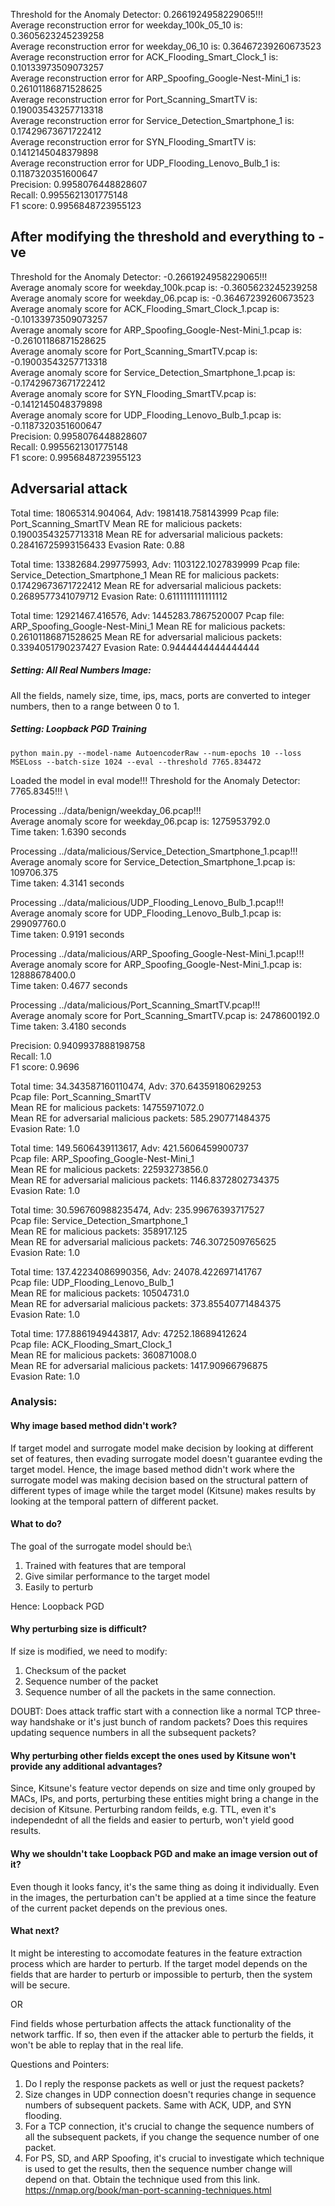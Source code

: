 Threshold for the Anomaly Detector: 0.2661924958229065!!!\
Average reconstruction error for weekday_100k_05_10 is: 0.3605623245239258\
Average reconstruction error for weekday_06_10 is: 0.36467239260673523\
Average reconstruction error for ACK_Flooding_Smart_Clock_1 is: 0.10133973509073257\
Average reconstruction error for ARP_Spoofing_Google-Nest-Mini_1 is: 0.26101186871528625\
Average reconstruction error for Port_Scanning_SmartTV is: 0.19003543257713318\
Average reconstruction error for Service_Detection_Smartphone_1 is: 0.17429673671722412\
Average reconstruction error for SYN_Flooding_SmartTV is: 0.1412145048379898\
Average reconstruction error for UDP_Flooding_Lenovo_Bulb_1 is: 0.1187320351600647\
Precision: 0.9958076448828607\
Recall: 0.9955621301775148\
F1 score: 0.9956848723955123

## After modifying the threshold and everything to -ve
Threshold for the Anomaly Detector: -0.2661924958229065!!!\
Average anomaly score for weekday_100k.pcap is: -0.3605623245239258\
Average anomaly score for weekday_06.pcap is: -0.36467239260673523\
Average anomaly score for ACK_Flooding_Smart_Clock_1.pcap is: -0.10133973509073257\
Average anomaly score for ARP_Spoofing_Google-Nest-Mini_1.pcap is: -0.26101186871528625\
Average anomaly score for Port_Scanning_SmartTV.pcap is: -0.19003543257713318\
Average anomaly score for Service_Detection_Smartphone_1.pcap is: -0.17429673671722412\
Average anomaly score for SYN_Flooding_SmartTV.pcap is: -0.1412145048379898\
Average anomaly score for UDP_Flooding_Lenovo_Bulb_1.pcap is: -0.1187320351600647\
Precision: 0.9958076448828607\
Recall: 0.9955621301775148\
F1 score: 0.9956848723955123

## Adversarial attack
Total time: 18065314.904064, Adv: 1981418.758143999
Pcap file: Port_Scanning_SmartTV
Mean RE for malicious packets: 0.19003543257713318
Mean RE for adversarial malicious packets: 0.28416725993156433
Evasion Rate: 0.88

Total time: 13382684.299775993, Adv: 1103122.1027839999
Pcap file: Service_Detection_Smartphone_1
Mean RE for malicious packets: 0.17429673671722412
Mean RE for adversarial malicious packets: 0.2689577341079712
Evasion Rate: 0.6111111111111112

Total time: 12921467.416576, Adv: 1445283.7867520007
Pcap file: ARP_Spoofing_Google-Nest-Mini_1
Mean RE for malicious packets: 0.26101186871528625
Mean RE for adversarial malicious packets: 0.3394051790237427
Evasion Rate: 0.9444444444444444

##### Setting: All Real Numbers Image:

All the fields, namely size, time, ips, macs, ports are converted to integer numbers, then to a range between 0 to 1.

##### Setting: Loopback PGD Training
```python main.py --model-name AutoencoderRaw --num-epochs 10 --loss MSELoss --batch-size 1024 --eval --threshold 7765.834472```

Loaded the model in eval mode!!!
Threshold for the Anomaly Detector: 7765.8345!!! \

Processing ../data/benign/weekday_06.pcap!!! \
Average anomaly score for weekday_06.pcap is: 1275953792.0 \
Time taken: 1.6390 seconds

Processing ../data/malicious/Service_Detection_Smartphone_1.pcap!!! \
Average anomaly score for Service_Detection_Smartphone_1.pcap is: 109706.375 \
Time taken: 4.3141 seconds

Processing ../data/malicious/UDP_Flooding_Lenovo_Bulb_1.pcap!!! \
Average anomaly score for UDP_Flooding_Lenovo_Bulb_1.pcap is: 299097760.0 \
Time taken: 0.9191 seconds

Processing ../data/malicious/ARP_Spoofing_Google-Nest-Mini_1.pcap!!! \
Average anomaly score for ARP_Spoofing_Google-Nest-Mini_1.pcap is: 12888678400.0 \
Time taken: 0.4677 seconds

Processing ../data/malicious/Port_Scanning_SmartTV.pcap!!! \
Average anomaly score for Port_Scanning_SmartTV.pcap is: 2478600192.0 \
Time taken: 3.4180 seconds

Precision: 0.9409937888198758 \
Recall: 1.0 \
F1 score: 0.9696

Total time: 34.343587160110474, Adv: 370.64359180629253 \
Pcap file: Port_Scanning_SmartTV \
Mean RE for malicious packets: 14755971072.0 \
Mean RE for adversarial malicious packets: 585.290771484375 \
Evasion Rate: 1.0

Total time: 149.5606439113617, Adv: 421.5606459900737 \
Pcap file: ARP_Spoofing_Google-Nest-Mini_1 \
Mean RE for malicious packets: 22593273856.0 \
Mean RE for adversarial malicious packets: 1146.8372802734375 \
Evasion Rate: 1.0

Total time: 30.596760988235474, Adv: 235.99676393717527 \
Pcap file: Service_Detection_Smartphone_1 \
Mean RE for malicious packets: 358917.125 \
Mean RE for adversarial malicious packets: 746.3072509765625 \
Evasion Rate: 1.0

Total time: 137.42234086990356, Adv: 24078.422697141767 \
Pcap file: UDP_Flooding_Lenovo_Bulb_1 \
Mean RE for malicious packets: 10504731.0 \
Mean RE for adversarial malicious packets: 373.85540771484375 \
Evasion Rate: 1.0

Total time: 177.8861949443817, Adv: 47252.18689412624 \
Pcap file: ACK_Flooding_Smart_Clock_1 \
Mean RE for malicious packets: 360871008.0 \
Mean RE for adversarial malicious packets: 1417.90966796875 \
Evasion Rate: 1.0

### Analysis:
#### Why image based method didn't work?
If target model and surrogate model make decision by looking at different set of features, then evading surrogate model doesn't guarantee evding the target model. Hence, the image based method didn't work where the surrogate model was making decision based on the structural pattern of different types of image while the target model (Kitsune) makes results by looking at the temporal pattern of different packet.

#### What to do?
The goal of the surrogate model should be:\
1. Trained with features that are temporal
2. Give similar performance to the target model
3. Easily to perturb

Hence: Loopback PGD

#### Why perturbing size is difficult?
If size is modified, we need to modify:
1. Checksum of the packet
2. Sequence number of the packet
3. Sequence number of all the packets in the same connection.

DOUBT: Does attack traffic start with a connection like a normal TCP three-way handshake or it's just bunch of random packets? Does this requires updating sequence numbers in all the subsequent packets?

#### Why perturbing other fields except the ones used by Kitsune won't provide any additional advantages?
Since, Kitsune's feature vector depends on size and time only grouped by MACs, IPs, and ports, perturbing these entities might bring a change in the decision of Kitsune. Perturbing random feilds, e.g. TTL, even it's independednt of all the fields and easier to perturb, won't yield good results.

#### Why we shouldn't take Loopback PGD and make an image version out of it?
Even though it looks fancy, it's the same thing as doing it individually. Even in the images, the perturbation can't be applied at a time since the feature of the current packet depends on the previous ones.

#### What next?
It might be interesting to accomodate features in the feature extraction process which are harder to perturb. If the target model depends on the fields that are harder to perturb or impossible to perturb, then the system will be secure.

OR

Find fields whose perturbation affects the attack functionality of the network tarffic. If so, then even if the attacker able to perturb the fields, it won't be able to replay that in the real life.

Questions and Pointers:
1. Do I reply the response packets as well or just the request packets?
2. Size changes in UDP connection doesn't requries change in sequence numbers of subsequent packets. Same with ACK, UDP, and SYN flooding.
3. For a TCP connection, it's crucial to change the sequence numbers of all the subsequent packets, if you change the sequence number of one packet.
4. For PS, SD, and ARP Spoofing, it's crucial to investigate which technique is used to get the results, then the sequence number change will depend on that. Obtain the technique used from this link.
https://nmap.org/book/man-port-scanning-techniques.html